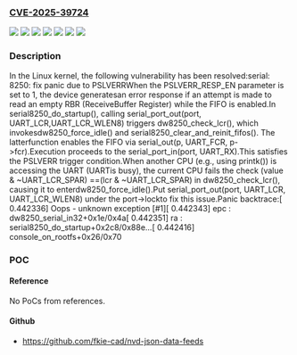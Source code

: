 ### [CVE-2025-39724](https://cve.mitre.org/cgi-bin/cvename.cgi?name=CVE-2025-39724)
![](https://img.shields.io/static/v1?label=Product&message=Linux&color=blue)
![](https://img.shields.io/static/v1?label=Version&message=&color=brightgreen)
![](https://img.shields.io/static/v1?label=Version&message=2401577586898b3590db80f8b97a26f81f0f6d4e%20&color=brightgreen)
![](https://img.shields.io/static/v1?label=Version&message=3.13%20&color=brightgreen)
![](https://img.shields.io/static/v1?label=Version&message=6d5e79331417886196cb3a733bdb6645ba85bc42%20&color=brightgreen)
![](https://img.shields.io/static/v1?label=Version&message=c49436b657d0a56a6ad90d14a7c3041add7cf64d%20&color=brightgreen)
![](https://img.shields.io/static/v1?label=Vulnerability&message=n%2Fa&color=blue)

### Description

In the Linux kernel, the following vulnerability has been resolved:serial: 8250: fix panic due to PSLVERRWhen the PSLVERR_RESP_EN parameter is set to 1, the device generatesan error response if an attempt is made to read an empty RBR (ReceiveBuffer Register) while the FIFO is enabled.In serial8250_do_startup(), calling serial_port_out(port, UART_LCR,UART_LCR_WLEN8) triggers dw8250_check_lcr(), which invokesdw8250_force_idle() and serial8250_clear_and_reinit_fifos(). The latterfunction enables the FIFO via serial_out(p, UART_FCR, p->fcr).Execution proceeds to the serial_port_in(port, UART_RX).This satisfies the PSLVERR trigger condition.When another CPU (e.g., using printk()) is accessing the UART (UARTis busy), the current CPU fails the check (value & ~UART_LCR_SPAR) ==(lcr & ~UART_LCR_SPAR) in dw8250_check_lcr(), causing it to enterdw8250_force_idle().Put serial_port_out(port, UART_LCR, UART_LCR_WLEN8) under the port->lockto fix this issue.Panic backtrace:[    0.442336] Oops - unknown exception [#1][    0.442343] epc : dw8250_serial_in32+0x1e/0x4a[    0.442351]  ra : serial8250_do_startup+0x2c8/0x88e...[    0.442416] console_on_rootfs+0x26/0x70

### POC

#### Reference
No PoCs from references.

#### Github
- https://github.com/fkie-cad/nvd-json-data-feeds

